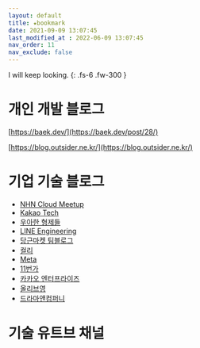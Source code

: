 ```yaml
---
layout: default
title: ★bookmark
date: 2021-09-09 13:07:45
last_modified_at : 2022-06-09 13:07:45
nav_order: 11
nav_exclude: false
---
```


I will keep looking.
{: .fs-6 .fw-300 }

# 개인 개발 블로그
[https://baek.dev/](https://baek.dev/post/28/)

[https://blog.outsider.ne.kr/](https://blog.outsider.ne.kr/)

# 기업 기술 블로그
- [NHN Cloud Meetup](https://meetup.nhncloud.com/)  
- [Kakao Tech](https://tech.kakao.com/blog/)  
- [우아한 형제들](https://techblog.woowahan.com/)
- [LINE Engineering](https://engineering.linecorp.com/ko/blog/)  
- [당근마켓 팀블로그](https://medium.com/daangn)  
- [컬리](https://helloworld.kurly.com/)  
- [Meta](https://engineering.fb.com/)  
- [11번가](https://11st-tech.github.io/)  
- [카카오 엔터프라이즈](https://tech.kakaoenterprise.com/)  
- [올리브영](https://oliveyoung.tech/)  
- [드라마앤컴퍼니](https://blog.dramancompany.com/)  

# 기술 유트브 채널
